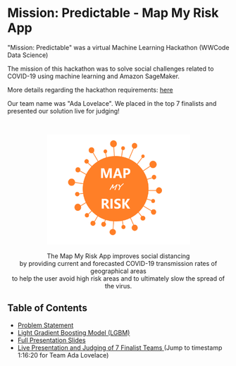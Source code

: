 # Mission: Predictable - Map My Risk App
"Mission: Predictable" was a virtual Machine Learning Hackathon (WWCode Data Science)

The mission of this hackathon was to solve social challenges related to COVID-19 using machine learning and Amazon SageMaker.

More details regarding the hackathon requirements: [here](./Mission_%20Predictable_Hackathon_Requirements.docx)

Our team name was "Ada Lovelace".  We placed in the top 7 finalists and presented our solution live for judging!

<!-- PROJECT LOGO -->
<br />
<p align="center">
  <a href="https://github.com/dinhhn/teamlovelace">
    <img src="images/Map_My_Risk_Logo.png" alt="Logo" width="325" height="250">
  </a>

  <p align="center">
    The Map My Risk App improves social distancing
    <br />
    by providing current and forecasted COVID-19 transmission rates of geographical areas 
    <br />
    to help the user avoid high risk areas and to ultimately slow the spread of the virus.
    <br />
  </p>
  
</p>

## Table of Contents

- [Problem Statement](./Lovelace%20Problem%20Statement.pdf)
- [Light Gradient Boosting Model (LGBM)](./map_my_risk_codes.ipynb)
- [Full Presentation Slides](./Map%20My%20Risk.pptx)
- [Live Presentation and Judging of 7 Finalist Teams ](https://www.youtube.com/watch?v=8IVsd6r0FGc) (Jump to timestamp 1:16:20 for Team Ada Lovelace)
